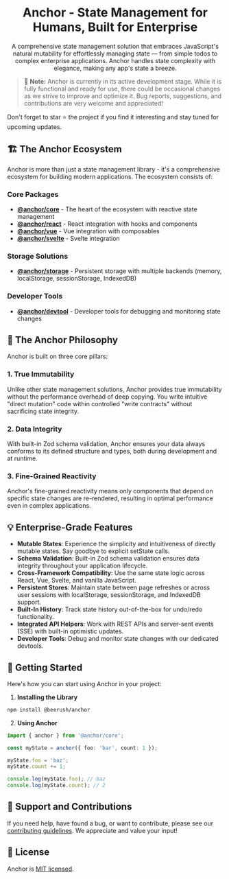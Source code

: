 <h1 align="center">Anchor - State Management for Humans, Built for Enterprise</h1>

<p align="center">A comprehensive state management solution that embraces JavaScript's natural mutability for effortlessly managing state — from simple todos to complex enterprise applications. Anchor handles state complexity with elegance, making any app's state a breeze.</p>

> 🚧 **Note:** Anchor is currently in its active development stage. While it is fully functional and ready for use, there
> could be occasional changes as we strive to improve and optimize it. Bug reports, suggestions, and contributions are
> very welcome and appreciated!

Don't forget to star ⭐ the project if you find it interesting and stay tuned for upcoming updates.

## 🏗️ The Anchor Ecosystem

Anchor is more than just a state management library - it's a comprehensive ecosystem for building modern applications. The ecosystem consists of:

### Core Packages

- **[@anchor/core](./packages/core)** - The heart of the ecosystem with reactive state management
- **[@anchor/react](./packages/react)** - React integration with hooks and components
- **[@anchor/vue](./packages/vue)** - Vue integration with composables
- **[@anchor/svelte](./packages/svelte)** - Svelte integration

### Storage Solutions

- **[@anchor/storage](./packages/storage)** - Persistent storage with multiple backends (memory, localStorage, sessionStorage, IndexedDB)

### Developer Tools

- **[@anchor/devtool](./packages/devtool)** - Developer tools for debugging and monitoring state changes

## 🧠 The Anchor Philosophy

Anchor is built on three core pillars:

### 1. True Immutability

Unlike other state management solutions, Anchor provides true immutability without the performance overhead of deep copying. You write intuitive "direct mutation" code within controlled "write contracts" without sacrificing state integrity.

### 2. Data Integrity

With built-in Zod schema validation, Anchor ensures your data always conforms to its defined structure and types, both during development and at runtime.

### 3. Fine-Grained Reactivity

Anchor's fine-grained reactivity means only components that depend on specific state changes are re-rendered, resulting in optimal performance even in complex applications.

## 💡 Enterprise-Grade Features

- **Mutable States**: Experience the simplicity and intuitiveness of directly mutable states. Say goodbye to explicit setState calls.
- **Schema Validation**: Built-in Zod schema validation ensures data integrity throughout your application lifecycle.
- **Cross-Framework Compatibility**: Use the same state logic across React, Vue, Svelte, and vanilla JavaScript.
- **Persistent Stores**: Maintain state between page refreshes or across user sessions with localStorage, sessionStorage, and IndexedDB support.
- **Built-In History**: Track state history out-of-the-box for undo/redo functionality.
- **Integrated API Helpers**: Work with REST APIs and server-sent events (SSE) with built-in optimistic updates.
- **Developer Tools**: Debug and monitor state changes with our dedicated devtools.

## 🚀 Getting Started

Here's how you can start using Anchor in your project:

1. **Installing the Library**

```bash
npm install @beerush/anchor
```

2. **Using Anchor**

```typescript
import { anchor } from '@anchor/core';

const myState = anchor({ foo: 'bar', count: 1 });

myState.foo = 'baz';
myState.count += 1;

console.log(myState.foo); // baz
console.log(myState.count); // 2
```

## 🤝 Support and Contributions

If you need help, have found a bug, or want to contribute, please see
our [contributing guidelines](./CONTRIBUTING.md). We appreciate and value
your input!

## 📄 License

Anchor is [MIT licensed](./LICENSE.md).
